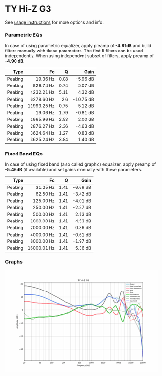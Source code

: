 # TY Hi-Z G3
See [usage instructions](https://github.com/jaakkopasanen/AutoEq#usage) for more options and info.

### Parametric EQs
In case of using parametric equalizer, apply preamp of **-4.91dB** and build filters manually
with these parameters. The first 5 filters can be used independently.
When using independent subset of filters, apply preamp of **-4.90 dB**.

| Type    | Fc          |    Q | Gain      |
|--------:|------------:|-----:|----------:|
| Peaking | 19.36 Hz    | 0.08 | -5.96 dB  |
| Peaking | 829.74 Hz   | 0.74 | 5.07 dB   |
| Peaking | 4232.21 Hz  | 5.11 | 4.32 dB   |
| Peaking | 6278.60 Hz  | 2.6  | -10.75 dB |
| Peaking | 11993.25 Hz | 0.75 | 5.12 dB   |
| Peaking | 19.06 Hz    | 1.79 | -0.81 dB  |
| Peaking | 1965.96 Hz  | 2.53 | 2.00 dB   |
| Peaking | 2876.27 Hz  | 2.36 | -4.63 dB  |
| Peaking | 3624.64 Hz  | 1.27 | 0.83 dB   |
| Peaking | 3625.24 Hz  | 3.84 | 1.40 dB   |

### Fixed Band EQs
In case of using fixed band (also called graphic) equalizer, apply preamp of **-5.46dB**
(if available) and set gains manually with these parameters.

| Type    | Fc          |    Q | Gain     |
|--------:|------------:|-----:|---------:|
| Peaking | 31.25 Hz    | 1.41 | -6.69 dB |
| Peaking | 62.50 Hz    | 1.41 | -3.42 dB |
| Peaking | 125.00 Hz   | 1.41 | -4.01 dB |
| Peaking | 250.00 Hz   | 1.41 | -2.37 dB |
| Peaking | 500.00 Hz   | 1.41 | 2.13 dB  |
| Peaking | 1000.00 Hz  | 1.41 | 4.53 dB  |
| Peaking | 2000.00 Hz  | 1.41 | 0.86 dB  |
| Peaking | 4000.00 Hz  | 1.41 | -0.61 dB |
| Peaking | 8000.00 Hz  | 1.41 | -1.97 dB |
| Peaking | 16000.01 Hz | 1.41 | 5.36 dB  |

### Graphs
![](./TY%20Hi-Z%20G3.png)
